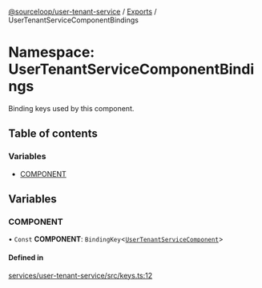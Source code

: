 [@sourceloop/user-tenant-service](../README.md) / [Exports](../modules.md) / UserTenantServiceComponentBindings

# Namespace: UserTenantServiceComponentBindings

Binding keys used by this component.

## Table of contents

### Variables

- [COMPONENT](UserTenantServiceComponentBindings.md#component)

## Variables

### COMPONENT

• `Const` **COMPONENT**: `BindingKey`<[`UserTenantServiceComponent`](../classes/UserTenantServiceComponent.md)\>

#### Defined in

[services/user-tenant-service/src/keys.ts:12](https://github.com/sourcefuse/loopback4-microservice-catalog/blob/68ec38a2a/services/user-tenant-service/src/keys.ts#L12)
